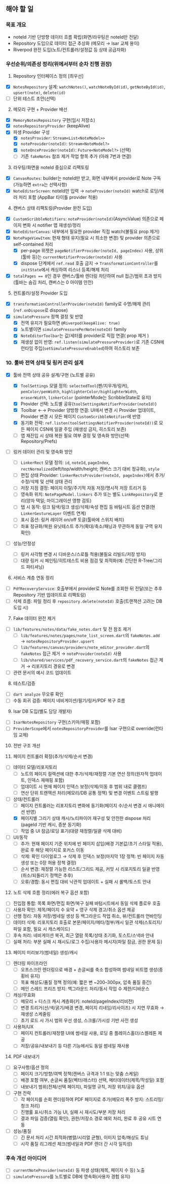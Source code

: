 ## 해야 할 일

### 목표 개요

- noteId 기반 단방향 데이터 흐름 확립(화면/라우팅은 noteId만 전달)
- Repository 도입으로 데이터 접근 추상화 (메모리 → Isar 교체 용이)
- Riverpod 완전 도입(노트/컨트롤러/설정값 등 상태 공급자화)

### 우선순위/의존성 정리(위에서부터 순차 진행 권장)

1. Repository 인터페이스 정의 [최우선]

- [x] `NotesRepository` 설계: `watchNotes()`, `watchNoteById(id)`, `getNoteById(id)`, `upsert(note)`, `delete(id)`
- [ ] 단위 테스트 초안(선택)

2. 메모리 구현 + Provider 배선

- [x] `MemoryNotesRepository` 구현(임시 저장소)
- [x] `notesRepositoryProvider` (keepAlive)
- [x] 파생 Provider 구성
  - [x] `notesProvider`: `Stream<List<NoteModel>>`
  - [x] `noteProvider(noteId)`: `Stream<NoteModel?>`
  - [x] `noteOnceProvider(noteId)`: `Future<NoteModel?>` (선택)
  - [ ] 기존 `fakeNotes` 참조 제거 작업 항목 추가 (아래 7번과 연결)

3. 라우팅/화면을 noteId 중심으로 리팩토링

- [x] `CanvasRoutes`: builder는 noteId만 받고, 화면 내부에서 provider로 Note 구독(가능하면 `extra`는 선택사항)
- [x] `NoteEditorScreen`: noteId만 입력 → `noteProvider(noteId)` watch로 로딩/에러 처리 포함 (AppBar 타이틀 provider 적용)

4. 캔버스 상태 리팩토링(Provider 완전 도입)

- [x] `CustomScribbleNotifiers`: `noteProvider(noteId)`(AsyncValue) 의존으로 페이지 변화 시 notifier 맵 재생성/정리
- [x] `NoteEditorCanvas`: 내부에서 필요한 provider 직접 watch(불필요 prop 제거)
- [x] `NotePageViewItem`: 현재 형태 유지(필요 시 최소한 변경) 및 provider 의존으로 self-contained 처리
  - [x] per-page 위젯은 `pageNotifierProvider(noteId, pageIndex)` 사용, 상위(툴바 등)는 `currentNotifierProvider(noteId)` 사용
  - [x] dispose 단계에서 `ref.read` 호출 금지 → `TransformationController`를 `initState`에서 캐싱하여 리스너 등록/해제 처리
- [x] `totalPages == 0`인 경우 캔버스/툴바 렌더링 차단하여 null 접근/범위 초과 방지 (툴바는 숨김 처리, 캔버스는 0 아이템 안전)

5. 컨트롤러/설정 Provider 도입

- [x] `transformationControllerProvider(noteId)` family로 수명/해제 관리(`ref.onDispose`로 dispose)
- [x] `simulatePressure` 정책 결정 및 반영
  - [x] 전역 유지가 필요하면 `@Riverpod(keepAlive: true)`
  - [x] 노트별이면 `simulatePressurePerNote(noteId)` family
  - [x] `NoteEditorToolbar`는 값/세터를 provider로 직접 연결( prop 제거 )
  - [x] 재생성 없이 반영: `ref.listen(simulatePressureProvider)`로 기존 CSN에 런타임 주입(`setSimulatePressureEnabled`)하여 히스토리 보존

### 10. 툴바 전역 상태 및 링커 관리 설계

- [x] 툴바 전역 상태 공유 설계/구현 (노트별 공유)

  - [x] `ToolSettings` 모델 정의: `selectedTool`(펜/지우개/링커), `penColor/penWidth`, `highlighterColor/highlighterWidth`, `eraserWidth`, `linkerColor` (pointerMode는 ScribbleState로 유지)
  - [x] Provider 선택: 노트별 공유(`toolSettingsNotifierProvider(noteId)`)
  - [x] Toolbar ←→ Provider 양방향 연결: UI에서 변경 시 Provider 업데이트, Provider 변경 시 모든 페이지 `CustomScribbleNotifier`에 반영
  - [x] 동기화 전략: `ref.listen(toolSettingsNotifierProvider(noteId))`로 모든 페이지 CSN에 일괄 주입 (재생성 금지, 히스토리 보존)
  - [ ] 앱 재진입 시 상태 복원 필요 여부 결정 및 영속화 방안(선택: Repository/Prefs)

- [ ] 링커 데이터 관리 및 영속화 방안

  - [ ] `LinkerRect` 모델 정의: `id`, `noteId`, `pageIndex`, `rectNormalized`(left/top/width/height; 캔버스 크기 대비 정규화), `style`
  - [ ] 편집 상태 Provider: `linkerRectsProvider(noteId, pageIndex)`에서 추가/수정/삭제 및 선택 상태 관리
  - [ ] 저장 지점 결정: 페이지 이탈/주기적 자동 저장/명시적 저장 트리거 등
  - [ ] 영속화 위치: `NotePageModel.linkers` 추가 또는 별도 `LinkRepository`로 분리(양자 택일; 마이그레이션 영향 검토)
  - [ ] 탭 시 동작: 링크 탐색/링크 생성/삭제/속성 편집 등 바텀시트 옵션 연결(현 `LinkerGestureLayer` 이벤트 연계)
  - [ ] 표시 옵션: 링커 레이어 on/off 토글(툴바에 스위치 배치)
  - [ ] 좌표 정규화/복원 유닛테스트 추가(확대/축소/패닝과 무관하게 동일 구역 유지 확인)

- [ ] 성능/안정성
  - [ ] 링커 사각형 변경 시 디바운스/스로틀 적용(불필요 리빌드/저장 방지)
  - [ ] 대량 링커 시 페인팅/히트테스트 비용 점검 및 최적화(예: 간단한 R-Tree/그리드 파티셔닝)

6. 서비스 계층 연동 정리

- [ ] `PdfRecoveryService`: 호출부에서 provider로 Note를 조회한 뒤 전달(또는 추후 Repository 기반 업데이트로 리팩토링)
- [ ] 삭제 흐름: 파일 정리 후 `repository.delete(noteId)` 호출(트랜잭션 고려는 DB 도입 시)

7. Fake 데이터 완전 제거

- [ ] `lib/features/notes/data/fake_notes.dart` 및 전 참조 제거
  - [ ] `lib/features/notes/pages/note_list_screen.dart`의 `fakeNotes.add` → `notesRepositoryProvider.upsert`
  - [ ] `lib/features/canvas/providers/note_editor_provider.dart`의 `fakeNotes` 접근 제거 → `noteProvider(noteId)` 사용
  - [ ] `lib/shared/services/pdf_recovery_service.dart`의 `fakeNotes` 접근 제거 → 리포지토리 경유로 변경
- [ ] 관련 문서의 예시 코드 업데이트

8. 테스트/검증

- [ ] `dart analyze` 무오류 확인
- [ ] 수동 회귀 검증: 페이지 네비게이션/필기/링커/PDF 복구 흐름

9. Isar DB 도입(별도 담당 개발자)

- [ ] `IsarNotesRepository` 구현(스키마/매핑 포함)
- [ ] `ProviderScope`에서 `notesRepositoryProvider`를 Isar 구현으로 override(런타임 교체)

10. 전반 구조 개선

11. 페이지 컨트롤러 확장(추가/삭제/순서 변경)

- [ ] 데이터 모델/리포지토리
  - [ ] 노트의 페이지 컬렉션에 대한 추가/삭제/재정렬 기본 연산 정의(원자적 업데이트, 인덱스 재매핑 포함)
  - [ ] 업데이트 시 현재 페이지 인덱스 보정(삭제/이동 후 범위 내로 클램프)
  - [ ] 연산 단위 트랜잭션 처리(메모리/DB 공통 정책) 및 변경 이벤트 스트림 발행
- [ ] 상태/컨트롤러
  - [ ] 페이지 컨트롤러는 리포지토리 변화에 동기화(페이지 수/순서 변경 시 애니메이션 반영)
  - [x] 페이지별 그리기 상태 캐시/노티파이어 재구성 및 안전한 dispose 처리 (pageId 기반 캐시, 증분 동기화)
  - [ ] 작업 중 UI 잠금/로딩 표기(대량 재정렬/일괄 삭제 대비)
- [ ] UI/동작
  - [ ] 추가: 현재 페이지 기준 위치에 빈 페이지 삽입(배경 기본값/초기 스타일 적용), 완료 후 해당 페이지로 포커스 이동
  - [ ] 삭제: 확인 다이얼로그 → 삭제 후 인덱스 보정(마지막 1장 정책: 빈 페이지 자동 생성 또는 0장 허용 정책 결정)
  - [ ] 순서 변경: 재정렬 가능한 리스트/그리드 제공, 커밋 시 리포지토리 일괄 반영(취소/되돌리기 정책은 추후)
  - [ ] 오류/경합: 동시 편집 대비 낙관적 업데이트 + 실패 시 롤백/토스트 안내

12. 노트 삭제 흐름 정리(에러 복구 옵션 포함)

- [ ] 진입점 통합: 목록 화면/편집 화면/복구 실패 바텀시트에서 동일 삭제 플로우 호출
- [ ] 사용자 확인: 제목/페이지 수 요약 + 영구 삭제 경고/취소 옵션 제공
- [ ] 선행 정리: 자동 저장/썸네일 생성 등 백그라운드 작업 취소, 뷰/컨트롤러 언바인딩
- [ ] 데이터 삭제: 리포지토리 호출로 본문/페이지/메타/첨부/캐시 일관 삭제(스토리지/파일 포함, 필요 시 캐스케이드)
- [ ] 후속 처리: 네비게이션 복귀, 최근 열람 목록/상태 초기화, 토스트/스낵바 안내
- [ ] 실패 처리: 부분 실패 시 재시도/로그 수집/사용자 메시지(파일 잠금, 권한 문제 등)

13. 페이지 미리보기(썸네일) 생성/캐시

- [ ] 렌더링 파이프라인
  - [ ] 오프스크린 렌더링으로 배경 + 손글씨를 축소 합성하여 썸네일 비트맵 생성(종횡비 유지)
  - [ ] 목표 해상도/품질 정책 정의(예: 짧은 변 ~200–300px, 압축 품질 중간)
  - [ ] 메인 스레드 프리즈 방지: 백그라운드 처리/동시 작업 수 제한/디바운스
- [ ] 캐싱/무효화
  - [ ] 메모리 + 디스크 캐시 계층화(키: noteId/pageIndex/리비전)
  - [ ] 변경 트리거(선/색/굵기/배경 변경, 페이지 리네임/리사이즈) 시 지연 무효화 → 재생성 스케줄링
  - [ ] 초기 로드 시 가시 범위 우선 생성, 스크롤/가시성 기반 사전 생성
- [ ] 사용처/UX
  - [ ] 페이지 컨트롤러/재정렬 UI에 썸네일 사용, 로딩 중 플레이스홀더/스켈레톤 제공
  - [ ] 저장/공유/내보내기 등 다른 기능에서도 동일 썸네일 재사용

14. PDF 내보내기

- [ ] 요구사항/옵션 정의
  - [ ] 페이지 크기/방향/여백 정책(캔버스 규격과 1:1 또는 맞춤 스케일)
  - [ ] 배경 포함 여부, 손글씨 품질(벡터/래스터) 선택, 메타데이터(제목/작성일) 포함
  - [ ] 내보내기 범위(전체/선택 페이지), 파일명 규칙, 저장 위치/공유 옵션
- [ ] 구현 전략
  - [ ] 각 페이지를 순회 렌더링하여 PDF 페이지로 추가(메모리 폭주 방지: 스트리밍/청크 처리)
  - [ ] 진행률 표시/취소 가능 UI, 실패 시 재시도/부분 저장 처리
  - [ ] 결과 파일 검증(열림 확인), 권한/저장소 경로 예외 처리, 완료 후 공유 시트 연동
- [ ] 성능/품질
  - [ ] 긴 문서 처리 시간 최적화(병렬/시리얼 균형), 이미지 압축/해상도 튜닝
  - [ ] 시각 품질 리그레션 체크(썸네일과 PDF 렌더 간 시각 일치성)

### 후속 개선 아이디어

- [ ] `currentNoteProvider(noteId)` 등 파생 상태(제목, 페이지 수 등) 노출
- [ ] `simulatePressure`를 노트별로 DB에 영속화(사용자 경험 유지)
